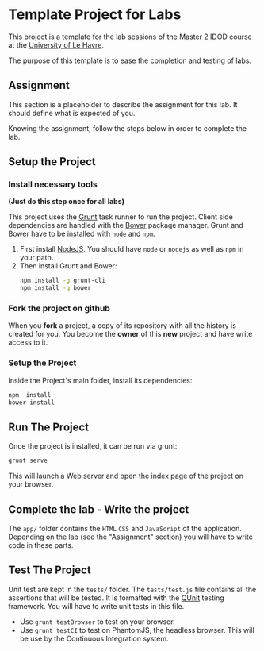 # Template Project for Labs

This project is a template for the lab sessions of the Master 2 IDOD course at the [University of Le Havre](https://univ-lehavre.fr).

The purpose of this template is to ease the completion and testing of labs.



## Assignment


This section is a placeholder to describe the assignment for this lab.  It should define what is expected of you.


Knowing the assignment, follow the steps below in order to complete the lab.

## Setup the Project


### Install necessary tools

**(Just do this step once for all labs)**

This project uses the [Grunt](http://gruntjs.com/) task runner to run the project. Client side dependencies are handled with the  [Bower](http://bower.io/)  package manager. Grunt and Bower have to be installed with `node` and `npm`.

1.  First install <a href="https://nodejs.org/en/download/">NodeJS</a>. You should have `node` or `nodejs` as well as `npm` in your path.  
2.  Then install Grunt and Bower:</p>
    ```sh
    npm install -g grunt-cli
    npm install -g bower
    ```

### Fork the project on github

When you **fork** a project, a copy of its repository with all the history is created for you. You become the **owner** of this **new** project and have write access to it.


### Setup the Project

Inside the Project's main folder, install its dependencies:
```sh
npm  install
bower install
```

## Run The Project

Once the project is installed, it can be run via grunt:

```sh
grunt serve
```

This will launch a Web server and open the index page of the project on your browser.


## Complete the lab - Write the project

The `app/` folder contains the `HTML` `CSS` and `JavaScript` of the application. Depending on the lab (see the "Assignment" section) you will have to write code in these parts.

## Test The Project

Unit test are kept in the `tests/` folder. The `tests/test.js` file contains all the assertions that will be tested. It is formatted with the [QUnit](https://qunitjs.com/)  testing framework. You will have to write unit tests in this file.

- Use `grunt testBrowser` to test on your browser.
- Use `grunt testCI` to test on PhantomJS, the headless browser. This will be use by the Continuous Integration system. 
